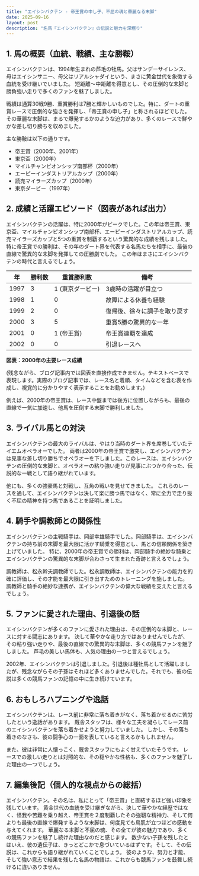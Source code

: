 ```yaml
---
title: "エイシンバクテン - 帝王賞の申し子、不屈の魂と華麗なる末脚"
date: 2025-09-16
layout: post
description: "名馬『エイシンバクテン』の伝説と魅力を深堀り"
---
```


## 1. 馬の概要（血統、戦績、主な勝鞍）

エイシンバクテンは、1994年生まれの芦毛の牡馬。父はサンデーサイレンス、母はエイシンサニー、母父はリアルシャダイという、まさに黄金世代を象徴する血統を受け継いでいました。  短距離〜中距離を得意とし、その圧倒的な末脚と勝負強い走りで多くのファンを魅了しました。

戦績は通算30戦9勝、重賞勝利は7勝と輝かしいものでした。特に、ダートの重賞レースで圧倒的な強さを発揮し、「帝王賞の申し子」と称されるほどでした。  その華麗な末脚は、まるで爆発するかのような迫力があり、多くのレースで鮮やかな差し切り勝ちを収めました。

主な勝鞍は以下の通りです。

* 帝王賞（2000年、2001年）
* 東京盃（2000年）
* マイルチャンピオンシップ南部杯（2000年）
* エーピーインダストリアルカップ（2000年）
* 読売マイラーズカップ（2000年）
* 東京ダービー（1997年）


## 2. 成績と活躍エピソード（図表があれば出力）

エイシンバクテンの活躍は、特に2000年がピークでした。この年は帝王賞、東京盃、マイルチャンピオンシップ南部杯、エーピーインダストリアルカップ、読売マイラーズカップと5つの重賞を制覇するという驚異的な成績を残しました。  特に帝王賞での勝利は、その年のダート界を代表する名馬たちを相手に、最後の直線で驚異的な末脚を発揮しての圧勝劇でした。  この年はまさにエイシンバクテンの時代と言えるでしょう。

| 年 | 勝利数 | 重賞勝利数 | 備考 |
|---|---|---|---|
| 1997 | 3 | 1 (東京ダービー) | 3歳時の活躍が目立つ |
| 1998 | 1 | 0 | 故障による休養も経験 |
| 1999 | 2 | 0 | 復帰後、徐々に調子を取り戻す |
| 2000 | 3 | 5 | 重賞5勝の驚異的な一年 |
| 2001 | 0 | 1 (帝王賞) | 帝王賞連覇を達成 |
| 2002 | 0 | 0 |  引退レースへ |


**図表：2000年の主要レース成績**

(残念ながら、ブログ記事内では図表を直接作成できません。テキストベースで表現します。実際のブログ記事では、レース名と着順、タイムなどを含む表を作成し、視覚的に分かりやすく表示することをお勧めします。)

例えば、2000年の帝王賞は、レース中盤までは後方に位置しながらも、最後の直線で一気に加速し、他馬を圧倒する末脚で勝利しました。


## 3. ライバル馬との対決

エイシンバクテンの最大のライバルは、やはり当時のダート界を席巻していたテイエムオペラオーでした。  両者は2000年の帝王賞で激突し、エイシンバクテンは見事な差し切り勝ちでオペラオーを下しました。このレースは、エイシンバクテンの圧倒的な末脚と、オペラオーの粘り強い走りが見事にぶつかり合った、伝説的な一戦として語り継がれています。

他にも、多くの強豪馬と対戦し、互角の戦いを見せてきました。  これらのレースを通して、エイシンバクテンは決して楽に勝つ馬ではなく、常に全力で走り抜く不屈の精神を持つ馬であることを証明しました。


## 4. 騎手や調教師との関係性

エイシンバクテンの主戦騎手は、岡部幸雄騎手でした。岡部騎手は、エイシンバクテンの持ち前の末脚を最大限に活かす騎乗を得意とし、馬との信頼関係を築き上げていました。  特に、2000年の帝王賞での勝利は、岡部騎手の絶妙な騎乗とエイシンバクテンの驚異的な末脚が合わさって生まれた奇跡と言えるでしょう。

調教師は、松永幹夫調教師でした。松永調教師は、エイシンバクテンの能力を的確に評価し、その才能を最大限に引き出すためのトレーニングを施しました。  調教師と騎手の絶妙な連携が、エイシンバクテンの偉大な戦績を支えたと言えるでしょう。


## 5. ファンに愛された理由、引退後の話

エイシンバクテンが多くのファンに愛された理由は、その圧倒的な末脚と、レースに対する闘志にあります。  決して華やかな走り方ではありませんでしたが、その粘り強い走りや、最後の直線での驚異的な末脚は、多くの競馬ファンを魅了しました。  芦毛の美しい馬体も、人気の理由の一つと言えるでしょう。

2002年、エイシンバクテンは引退しました。引退後は種牡馬として活躍しましたが、残念ながらその子孫はそれほど多くありませんでした。それでも、彼の伝説は多くの競馬ファンの記憶の中に生き続けています。


## 6. おもしろハプニングや逸話

エイシンバクテンは、レース前に非常に落ち着きがなく、落ち着かせるのに苦労したという逸話があります。  厩舎スタッフは、様々な工夫を凝らしてレース前のエイシンバクテンを落ち着かせようと努力していました。  しかし、その落ち着きのなさも、彼の闘争心の一面を表していると言えるかもしれません。

また、彼は非常に人懐っこく、厩舎スタッフにもよく甘えていたそうです。  レースでの激しい走りとは対照的な、その穏やかな性格も、多くのファンを魅了した理由の一つでしょう。


## 7. 編集後記（個人的な視点からの総括）

エイシンバクテン。その名は、私にとって「帝王賞」と直結するほど強い印象を残しています。  黄金世代の血統を受け継ぎながら、決して華やかな経歴ではなく、怪我や苦難を乗り越え、帝王賞を２度制覇したその強靭な精神力、そして何よりも最後の直線で爆発するような末脚は、何度見ても鳥肌が立つほどの感動を与えてくれます。  華麗なる末脚と不屈の魂、その全てが彼の魅力であり、多くの競馬ファンを魅了し続けた理由なのだと感じます。  数少ない子孫を残したとはいえ、彼の遺伝子は、きっとどこかで息づいているはずです。そして、その伝説は、これからも語り継がれていくことでしょう。  彼のような、努力と才能、そして強い意志で結果を残した名馬の物語は、これからも競馬ファンを鼓舞し続けるに違いありません。
